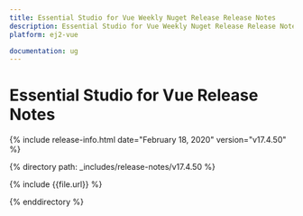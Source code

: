 ```yaml
---
title: Essential Studio for Vue Weekly Nuget Release Release Notes  
description: Essential Studio for Vue Weekly Nuget Release Release Notes  
platform: ej2-vue

documentation: ug
---
```


# Essential Studio for  Vue  Release Notes  

{% include release-info.html date="February 18, 2020"   version="v17.4.50"  %} 

{% directory path: _includes/release-notes/v17.4.50 %}

{% include {{file.url}} %}

{% enddirectory %}
